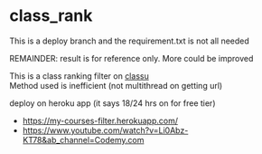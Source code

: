 # class_rank
This is a deploy branch and the requirement.txt is not all needed

REMAINDER: result is for reference only. More could be improved

This is a class ranking filter on [classu](http://classutil.unsw.edu.au/COMP_T1.html)  
Method used is inefficient (not multithread on getting url)

deploy on heroku app (it says 18/24 hrs on for free tier)
* https://my-courses-filter.herokuapp.com/  
* https://www.youtube.com/watch?v=Li0Abz-KT78&ab_channel=Codemy.com